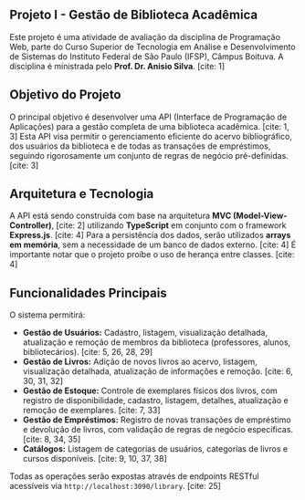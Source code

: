 ## Projeto I - Gestão de Biblioteca Acadêmica

Este projeto é uma atividade de avaliação da disciplina de Programação Web, parte do Curso Superior de Tecnologia em Análise e Desenvolvimento de Sistemas do Instituto Federal de São Paulo (IFSP), Câmpus Boituva. A disciplina é ministrada pelo **Prof. Dr. Anisio Silva**. [cite: 1]

## Objetivo do Projeto

O principal objetivo é desenvolver uma API (Interface de Programação de Aplicações) para a gestão completa de uma biblioteca acadêmica. [cite: 1, 3] Esta API visa permitir o gerenciamento eficiente do acervo bibliográfico, dos usuários da biblioteca e de todas as transações de empréstimos, seguindo rigorosamente um conjunto de regras de negócio pré-definidas. [cite: 3]

## Arquitetura e Tecnologia

A API está sendo construída com base na arquitetura **MVC (Model-View-Controller)**, [cite: 2] utilizando **TypeScript** em conjunto com o framework **Express.js**. [cite: 4] Para a persistência dos dados, serão utilizados **arrays em memória**, sem a necessidade de um banco de dados externo. [cite: 4] É importante notar que o projeto proíbe o uso de herança entre classes. [cite: 4]

## Funcionalidades Principais

O sistema permitirá:

* **Gestão de Usuários:** Cadastro, listagem, visualização detalhada, atualização e remoção de membros da biblioteca (professores, alunos, bibliotecários). [cite: 5, 26, 28, 29]
* **Gestão de Livros:** Adição de novos livros ao acervo, listagem, visualização detalhada, atualização de informações e remoção. [cite: 6, 30, 31, 32]
* **Gestão de Estoque:** Controle de exemplares físicos dos livros, com registro de disponibilidade, cadastro, listagem, detalhes, atualização e remoção de exemplares. [cite: 7, 33]
* **Gestão de Empréstimos:** Registro de novas transações de empréstimo e devolução de livros, com validação de regras de negócio específicas. [cite: 8, 34, 35]
* **Catálogos:** Listagem de categorias de usuários, categorias de livros e cursos disponíveis. [cite: 9, 10, 37, 38]

Todas as operações serão expostas através de endpoints RESTful acessíveis via `http://localhost:3090/library`. [cite: 25]
